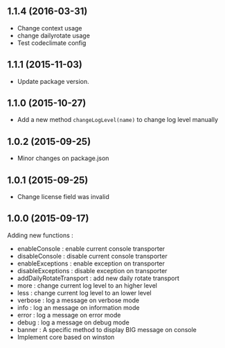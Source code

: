 ## 1.1.4 (2016-03-31)

- Change context usage
- change dailyrotate usage
- Test codeclimate config

## 1.1.1 (2015-11-03)

- Update package version.

## 1.1.0 (2015-10-27)

- Add a new method `changeLogLevel(name)` to change log level manually

## 1.0.2 (2015-09-25)

- Minor changes on  package.json

## 1.0.1 (2015-09-25)

- Change license field was invalid

## 1.0.0 (2015-09-17)

Adding new functions :

- enableConsole : enable current console transporter
- disableConsole  : disable current console transporter
- enableExceptions : enable exception on transporter
- disableExceptions : disable exception on transporter
- addDailyRotateTransport : add new daily rotate transport
- more : change current log level to an higher level
- less : change current log level to an lower level
- verbose : log a message on verbose mode
- info : log an message on information mode
- error : log a message on error mode
- debug : log a message on debug mode
- banner : A specific method to display BIG message on console
- Implement core based on winston
